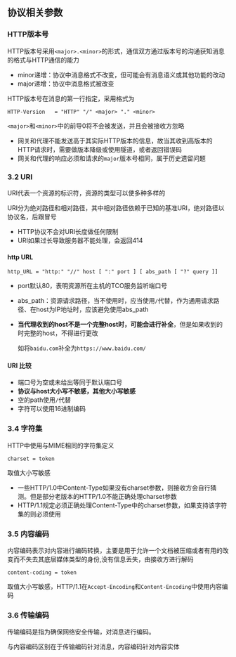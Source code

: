 ## 协议相关参数

### HTTP版本号

HTTP版本号采用`<major>.<minor>`的形式，通信双方通过版本号的沟通获知消息的格式与HTTP通信的能力
* minor递增：协议中消息格式不改变，但可能会有消息语义或其他功能的改动
* major递增：协议中消息格式被改变

HTTP版本号在消息的第一行指定，采用格式为

	HTTP-Version   = "HTTP" "/" <major> "." <minor>

`<major>`和`<minor>`中的前导0将不会被发送，并且会被接收方忽略

* 网关和代理不能发送高于其实际HTTP版本的信息，故当其收到高版本的HTTP请求时，需要做版本降级或使用隧道，或者返回错误码
* 网关和代理的响应必须和请求的`major`版本号相同，属于历史遗留问题

### 3.2 URI

URI代表一个资源的标识符，资源的类型可以使多种多样的

URI分为绝对路径和相对路径，其中相对路径依赖于已知的基准URI，绝对路径以协议名，后跟冒号
* HTTP协议不会对URI长度做任何限制
* URI如果过长导致服务器不能处理，会返回414

#### http URL

	http_URL = "http:" "//" host [ ":" port ] [ abs_path [ "?" query ]]

* port默认80，表明资源所在主机的TCO服务监听端口号
* abs_path：资源请求路径，当不使用时，应当使用`/`代替，作为通用请求路径、在host为IP地址时，应该避免使用abs_path
* **当代理收到的host不是一个完整host时，可能会进行补全**，但是如果收到的时完整的host，不得进行更改

	如将`baidu.com`补全为`https://www.baidu.com/`

#### URI 比较

* 端口号为空或未给出等同于默认端口号
* **协议与host大小写不敏感，其他大小写敏感**
* 空的path使用`/`代替
* 字符可以使用16进制编码

### 3.4 字符集

HTTP中使用与MIME相同的字符集定义

	charset = token

取值大小写敏感

* 一些HTTP/1.0中Content-Type如果没有charset参数，则接收方会自行猜测。但是部分老版本的HTTP/1.0不能正确处理charset参数
* HTTP/1.1规定必须正确处理Content-Type中的charset参数，如果支持该字符集的则必须使用

### 3.5 内容编码

内容编码表示对内容进行编码转换，主要是用于允许一个文档被压缩或者有用的改变而不失去其底层媒体类型的身份,没有信息丢失，由接收方进行解码

	content-coding = token

取值大小写敏感，HTTP/1.1在`Accept-Encoding`和`Content-Encoding`中使用内容编码

### 3.6 传输编码

传输编码是指为确保网络安全传输，对消息进行编码。

与内容编码区别在于传输编码针对消息，内容编码针对内容实体